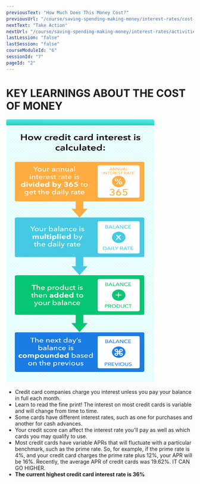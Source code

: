 ```yaml
---
previousText: "How Much Does This Money Cost?"
previousUrl: "/course/saving-spending-making-money/interest-rates/cost-of-money"
nextText: "Take Action"
nextUrl: "/course/saving-spending-making-money/interest-rates/activities"
lastLession: "false"
lastSession: "false"
courseModuleId: "6"
sessionId: "7"
pageId: "2"
---
```



# KEY LEARNINGS ABOUT THE COST OF MONEY


![Key Learnings](./key-learnings.png)

- Credit card companies charge you interest unless you pay your balance in full each month.
- Learn to read the fine print! The interest on most credit cards is variable and will change from time to time. 
- Some cards have different interest rates, such as one for purchases and another for cash advances.
- Your credit score can affect the interest rate you'll pay as well as which cards you may qualify to use.
- Most credit cards have variable APRs that will fluctuate with a particular benchmark, such as the prime rate. So, for example, if the prime rate is 4%, and your credit card charges the prime rate plus 12%, your APR will be 16%. Recently, the average APR of credit cards was 19.62%. IT CAN GO HIGHER.
- **The current highest credit card interest rate is 36%**

